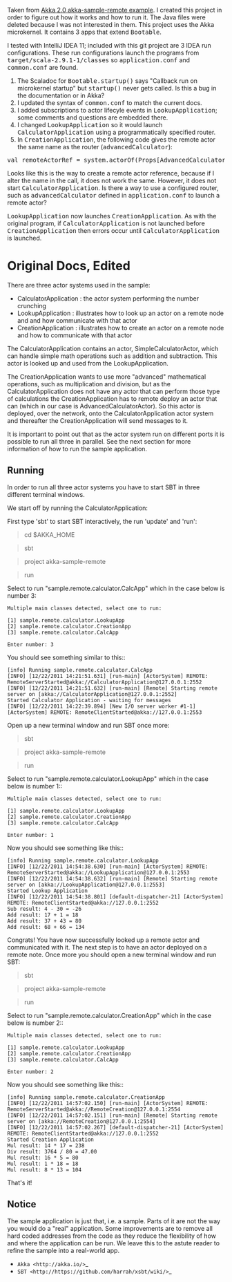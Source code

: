 Taken from [Akka 2.0 akka-sample-remote example](https://github.com/akka/akka/tree/master/akka-samples/akka-sample-remote).
I created this project in order to figure out how it works and how to run it.
The Java files were deleted because I was not interested in them.
This project uses the Akka microkernel. It contains 3 apps that extend <tt>Bootable</tt>. 

I tested with IntelliJ IDEA 11; included with this git project are 3 IDEA run configurations.
These run configurations launch the programs from <tt>target/scala-2.9.1-1/classes</tt> so <tt>application.conf</tt> and <tt>common.conf</tt> are found.

1.  The Scaladoc for <tt>Bootable.startup()</tt> says "Callback run on microkernel startup" but <tt>startup()</tt> never gets called. Is this a bug in the documentation or in Akka?
2.  I updated the syntax of <tt>common.conf</tt> to match the current docs.
3.  I added subscriptions to actor lifecyle events in <tt>LookupApplication</tt>; some comments and questions are embedded there.
4.  I changed <tt>LookupApplication</tt> so it would launch <tt>CalculatorApplication</tt> using a programmatically specified router.
5.  In <tt>CreationApplication</tt>, the following code gives the remote actor the same name as the router (<tt>advancedCalculator</tt>):
<pre>val remoteActorRef = system.actorOf(Props[AdvancedCalculatorActor], "advancedCalculator")</pre>
Looks like this is the way to create a remote actor reference, because if I alter the name in the call, it does not work the same.
However, it does not start <tt>CalculatorApplication</tt>.
Is there a way to use a configured router, such as <tt>advancedCalculator</tt> defined in <tt>application.conf</tt> to launch a remote actor?

<tt>LookupApplication</tt> now launches <tt>CreationApplication</tt>.
As with the original program, if <tt>CalculatorApplication</tt> is not launched before <tt>CreationApplication</tt> then errors occur until
<tt>CalculatorApplication</tt> is launched.


Original Docs, Edited
=====================

There are three actor systems used in the sample:

* CalculatorApplication : the actor system performing the number crunching
* LookupApplication     : illustrates how to look up an actor on a remote node and and how communicate with that actor
* CreationApplication   : illustrates how to create an actor on a remote node and how to communicate with that actor

The CalculatorApplication contains an actor, SimpleCalculatorActor, which can handle simple math operations such as
addition and subtraction. This actor is looked up and used from the LookupApplication.

The CreationApplication wants to use more "advanced" mathematical operations, such as multiplication and division,
but as the CalculatorApplication does not have any actor that can perform those type of calculations the
CreationApplication has to remote deploy an actor that can (which in our case is AdvancedCalculatorActor).
So this actor is deployed, over the network, onto the CalculatorApplication actor system and thereafter the
CreationApplication will send messages to it.

It is important to point out that as the actor system run on different ports it is possible to run all three in parallel.
See the next section for more information of how to run the sample application.

Running
-------

In order to run all three actor systems you have to start SBT in three different terminal windows.

We start off by running the CalculatorApplication:

First type 'sbt' to start SBT interactively, the run 'update' and 'run':
> cd $AKKA_HOME

> sbt

> project akka-sample-remote

> run

Select to run "sample.remote.calculator.CalcApp" which in the case below is number 3:

    Multiple main classes detected, select one to run:

    [1] sample.remote.calculator.LookupApp
    [2] sample.remote.calculator.CreationApp
    [3] sample.remote.calculator.CalcApp

    Enter number: 3

You should see something similar to this::

    [info] Running sample.remote.calculator.CalcApp
    [INFO] [12/22/2011 14:21:51.631] [run-main] [ActorSystem] REMOTE: RemoteServerStarted@akka://CalculatorApplication@127.0.0.1:2552
    [INFO] [12/22/2011 14:21:51.632] [run-main] [Remote] Starting remote server on [akka://CalculatorApplication@127.0.0.1:2552]
    Started Calculator Application - waiting for messages
    [INFO] [12/22/2011 14:22:39.894] [New I/O server worker #1-1] [ActorSystem] REMOTE: RemoteClientStarted@akka://127.0.0.1:2553

Open up a new terminal window and run SBT once more:

> sbt

> project akka-sample-remote

> run

Select to run "sample.remote.calculator.LookupApp" which in the case below is number 1::

    Multiple main classes detected, select one to run:

    [1] sample.remote.calculator.LookupApp
    [2] sample.remote.calculator.CreationApp
    [3] sample.remote.calculator.CalcApp

    Enter number: 1

Now you should see something like this::

    [info] Running sample.remote.calculator.LookupApp
    [INFO] [12/22/2011 14:54:38.630] [run-main] [ActorSystem] REMOTE: RemoteServerStarted@akka://LookupApplication@127.0.0.1:2553
    [INFO] [12/22/2011 14:54:38.632] [run-main] [Remote] Starting remote server on [akka://LookupApplication@127.0.0.1:2553]
    Started Lookup Application
    [INFO] [12/22/2011 14:54:38.801] [default-dispatcher-21] [ActorSystem] REMOTE: RemoteClientStarted@akka://127.0.0.1:2552
    Sub result: 4 - 30 = -26
    Add result: 17 + 1 = 18
    Add result: 37 + 43 = 80
    Add result: 68 + 66 = 134

Congrats! You have now successfully looked up a remote actor and communicated with it.
The next step is to have an actor deployed on a remote note.
Once more you should open a new terminal window and run SBT:

> sbt

> project akka-sample-remote

> run

Select to run "sample.remote.calculator.CreationApp" which in the case below is number 2::

    Multiple main classes detected, select one to run:

    [1] sample.remote.calculator.LookupApp
    [2] sample.remote.calculator.CreationApp
    [3] sample.remote.calculator.CalcApp

    Enter number: 2

Now you should see something like this::

    [info] Running sample.remote.calculator.CreationApp
    [INFO] [12/22/2011 14:57:02.150] [run-main] [ActorSystem] REMOTE: RemoteServerStarted@akka://RemoteCreation@127.0.0.1:2554
    [INFO] [12/22/2011 14:57:02.151] [run-main] [Remote] Starting remote server on [akka://RemoteCreation@127.0.0.1:2554]
    [INFO] [12/22/2011 14:57:02.267] [default-dispatcher-21] [ActorSystem] REMOTE: RemoteClientStarted@akka://127.0.0.1:2552
    Started Creation Application
    Mul result: 14 * 17 = 238
    Div result: 3764 / 80 = 47.00
    Mul result: 16 * 5 = 80
    Mul result: 1 * 18 = 18
    Mul result: 8 * 13 = 104

That's it!

Notice
------

The sample application is just that, i.e. a sample. Parts of it are not the way you would do a "real" application.
Some improvements are to remove all hard coded addresses from the code as they reduce the flexibility of how and
where the application can be run. We leave this to the astute reader to refine the sample into a real-world app.

* `Akka <http://akka.io/>`_
* `SBT <http://https://github.com/harrah/xsbt/wiki/>`_
